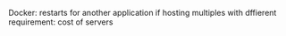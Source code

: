 
Docker: restarts 
for another application if hosting multiples with dffierent requirement: 
cost of servers

